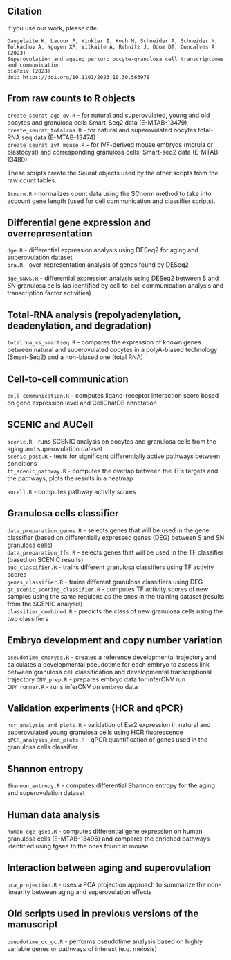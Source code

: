 ## Citation

If you use our work, please cite: 
```
Daugelaite K, Lacour P, Winkler I, Koch M, Schneider A, Schneider N, Tolkachov A, Nguyen XP, Vilkaite A, Rehnitz J, Odom DT, Goncalves A. (2023)
Superovulation and ageing perturb oocyte-granulosa cell transcriptomes and communication
bioRxiv (2023)
doi: https://doi.org/10.1101/2023.10.30.563978
```

## From raw counts to R objects


`create_seurat_age_ov.R` - for natural and superovulated, young and old oocytes and granulosa cells Smart-Seq2 data (E-MTAB-13479)  
`create_seurat_totalrna.R` - for natural and superovulated oocytes total-RNA seq data (E-MTAB-13474)  
`create_seurat_ivf_mouse.R` - for IVF-derived mouse embryos (morula or blastocyst) and corresponding granulosa cells, Smart-seq2 data (E-MTAB-13480)

These scripts create the Seurat objects used by the other scripts from the raw count tables.

`Scnorm.R` - normalizes count data using the SCnorm method to take into account gene length (used for cell communication and classifier scripts).


## Differential gene expression and overrepresentation

`dge.R` - differential expression analysis using DESeq2 for aging and superovulation dataset  
`ora.R` - over-representation analysis of genes found by DESeq2

`dge_SNvS.R` - differential expression analysis using DESeq2 between S and SN granulosa cells 
(as identified by cell-to-cell communication analysis and transcription factor activities)



## Total-RNA analysis (repolyadenylation, deadenylation, and degradation)

`totalrna_vs_smartseq.R` - compares the expression of known genes between natural and superovulated oocytes
in a polyA-biased technology (Smart-Seq2) and a non-biased one (total RNA)

## Cell-to-cell communication

`cell_communication.R` - computes ligand-receptor interaction score based on gene expression level and CellChatDB annotation

## SCENIC and AUCell

`scenic.R` - runs SCENIC analysis on oocytes and granulosa cells from the aging and superovulation dataset  
`scenic_post.R` - tests for significant differentially active pathways between conditions  
`tf_scenic_pathway.R` - computes the overlap between the TFs targets and the pathways, plots the results in a heatmap

`aucell.R` - computes pathway activity scores

## Granulosa cells classifier

`data_preparation_genes.R` - selects genes that will be used in the gene classifier 
(based on differentially expressed genes (DEG) between S and SN granulosa cells)  
`data_preparation_tfs.R` - selects genes that will be used in the TF classifier (based on SCENIC results)  
`auc_classifier.R` - trains different granulosa classifiers using TF activity scores  
`genes_classifier.R` - trains different granulosa classifiers using DEG  
`gc_scenic_scoring_classifier.R` - computes TF activity scores of new samples using the same regulons as the ones in the training dataset 
(results from the SCENIC analysis)  
`classifier_combined.R` - predicts the class of new granulosa cells using the two classifiers

## Embryo development and copy number variation

`pseudotime_embryos.R` - creates a reference developmental trajectory and calculates a developmental pseudotime for each embryo
to assess link between granulosa cell classification and developmental transcriptional trajectory
`CNV_prep.R` - prepares embryo data for inferCNV run  
`CNV_runner.R` - runs inferCNV on embryo data

## Validation experiments (HCR and qPCR)

`hcr_analysis_and_plots.R` - validation of Esr2 expression in natural and superovulated young granulosa cells using HCR fluorescence  
`qPCR_analysis_and_plots.R` - qPCR quantification of genes used in the granulosa cells classifier

## Shannon entropy

`Shannon_entropy.R` - computes differential Shannon entropy for the aging and superovulation dataset

## Human data analysis

`human_dge_gsea.R` - computes differential gene expression on human granulosa cells (E-MTAB-13496) and 
compares the enriched pathways identified using fgsea to the ones found in mouse

## Interaction between aging and superovulation

`pca_projection.R` - uses a PCA projection approach to summarize the non-linearity between aging and superovulation effects

## Old scripts used in previous versions of the manuscript

`pseudotime_oc_gc.R` - performs pseudotime analysis based on highly variable genes or pathways of interest (e.g. meiosis)

